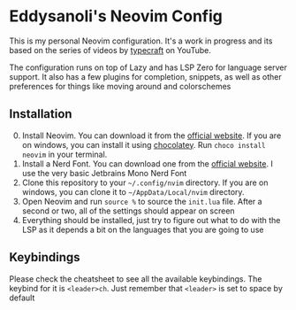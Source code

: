 # Eddysanoli's Neovim Config

This is my personal Neovim configuration. It's a work in progress and its based on the series of videos by [typecraft](https://www.youtube.com/playlist?list=PLsz00TDipIffreIaUNk64KxTIkQaGguqn) on YouTube.

The configuration runs on top of Lazy and has LSP Zero for language server support. It also has a few plugins for completion, snippets, as well as other preferences for things like moving around and colorschemes

## Installation 

0. Install Neovim. You can download it from the [official website](https://neovim.io/). If you are on windows, you can install it using [chocolatey](https://chocolatey.org/). Run `choco install neovim` in your terminal.
1. Install a Nerd Font. You can download one from the [official website](https://www.nerdfonts.com/). I use the very basic Jetbrains Mono Nerd Font
2. Clone this repository to your `~/.config/nvim` directory. If you are on windows, you can clone it to `~/AppData/Local/nvim` directory.
3. Open Neovim and run `source %` to source the `init.lua` file. After a second or two, all of the settings should appear on screen
4. Everything should be installed, just try to figure out what to do with the LSP as it depends a bit on the languages that you are going to use 

## Keybindings

Please check the cheatsheet to see all the available keybindings. The keybind for it is `<leader>ch`. Just remember that `<leader>` is set to space by default
